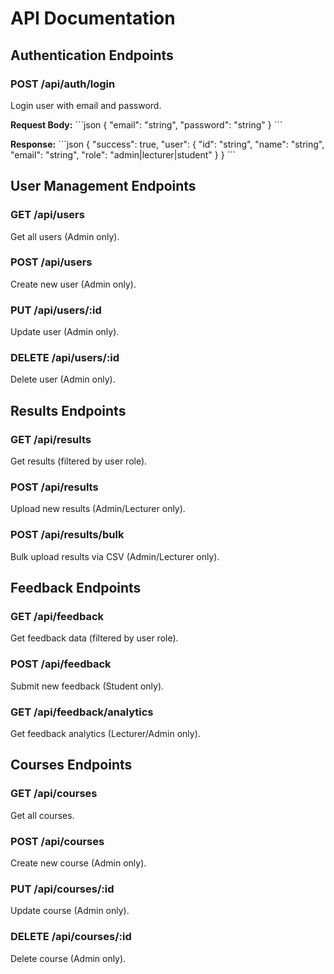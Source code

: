 # API Documentation

## Authentication Endpoints

### POST /api/auth/login
Login user with email and password.

**Request Body:**
\`\`\`json
{
  "email": "string",
  "password": "string"
}
\`\`\`

**Response:**
\`\`\`json
{
  "success": true,
  "user": {
    "id": "string",
    "name": "string",
    "email": "string",
    "role": "admin|lecturer|student"
  }
}
\`\`\`

## User Management Endpoints

### GET /api/users
Get all users (Admin only).

### POST /api/users
Create new user (Admin only).

### PUT /api/users/:id
Update user (Admin only).

### DELETE /api/users/:id
Delete user (Admin only).

## Results Endpoints

### GET /api/results
Get results (filtered by user role).

### POST /api/results
Upload new results (Admin/Lecturer only).

### POST /api/results/bulk
Bulk upload results via CSV (Admin/Lecturer only).

## Feedback Endpoints

### GET /api/feedback
Get feedback data (filtered by user role).

### POST /api/feedback
Submit new feedback (Student only).

### GET /api/feedback/analytics
Get feedback analytics (Lecturer/Admin only).

## Courses Endpoints

### GET /api/courses
Get all courses.

### POST /api/courses
Create new course (Admin only).

### PUT /api/courses/:id
Update course (Admin only).

### DELETE /api/courses/:id
Delete course (Admin only).
